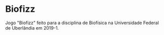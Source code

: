 # Biofizz
Jogo "Biofizz" feito para a disciplina de Biofísica na Universidade Federal de Uberlândia em 2019-1.
